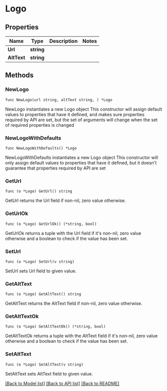 # Logo

## Properties

Name | Type | Description | Notes
------------ | ------------- | ------------- | -------------
**Url** | **string** |  | 
**AltText** | **string** |  | 

## Methods

### NewLogo

`func NewLogo(url string, altText string, ) *Logo`

NewLogo instantiates a new Logo object
This constructor will assign default values to properties that have it defined,
and makes sure properties required by API are set, but the set of arguments
will change when the set of required properties is changed

### NewLogoWithDefaults

`func NewLogoWithDefaults() *Logo`

NewLogoWithDefaults instantiates a new Logo object
This constructor will only assign default values to properties that have it defined,
but it doesn't guarantee that properties required by API are set

### GetUrl

`func (o *Logo) GetUrl() string`

GetUrl returns the Url field if non-nil, zero value otherwise.

### GetUrlOk

`func (o *Logo) GetUrlOk() (*string, bool)`

GetUrlOk returns a tuple with the Url field if it's non-nil, zero value otherwise
and a boolean to check if the value has been set.

### SetUrl

`func (o *Logo) SetUrl(v string)`

SetUrl sets Url field to given value.


### GetAltText

`func (o *Logo) GetAltText() string`

GetAltText returns the AltText field if non-nil, zero value otherwise.

### GetAltTextOk

`func (o *Logo) GetAltTextOk() (*string, bool)`

GetAltTextOk returns a tuple with the AltText field if it's non-nil, zero value otherwise
and a boolean to check if the value has been set.

### SetAltText

`func (o *Logo) SetAltText(v string)`

SetAltText sets AltText field to given value.



[[Back to Model list]](../README.md#documentation-for-models) [[Back to API list]](../README.md#documentation-for-api-endpoints) [[Back to README]](../README.md)


